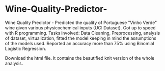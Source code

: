 # Wine-Quality-Predictor-
Wine Quality Predictor - Predicted the quality of Portuguese "Vinho Verde" wine given various physicochemical inputs (UCI Dataset). 
Got up to speed with R programming. Tasks involved: Data Cleaning, Preprocessing, analysis of dataset, virtualization, fitted the model keeping in mind the assumptions of the models used. 
Reported an  accuracy more than 75% using Binomial Logistic Regression.  


Download the html file. It contains the beautified knit version of the whole analysis. 
